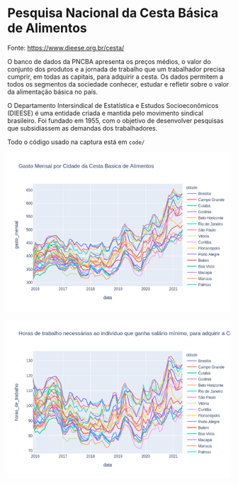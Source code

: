 # Pesquisa Nacional da Cesta Básica de Alimentos


Fonte: https://www.dieese.org.br/cesta/

O banco de dados da PNCBA apresenta os preços médios, o valor do conjunto dos produtos e a jornada de trabalho que um trabalhador precisa cumprir, em todas as capitais, para adquirir a cesta. Os dados permitem a todos os segmentos da sociedade conhecer, estudar e refletir sobre o valor da alimentação básica no país. 

O Departamento Intersindical de Estatística e Estudos Socioeconômicos (DIEESE) é uma entidade criada e mantida pelo movimento sindical brasileiro. Foi fundado em 1955, com o objetivo de desenvolver pesquisas que subsidiassem as demandas dos trabalhadores.

Todo o código usado na captura está em `code/`


![](images/gasto_mensal.png)


![](images/horas_de_trabalho.png)

